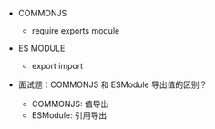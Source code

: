 - COMMONJS
  - require exports module
- ES MODULE
  - export import

- 面试题：COMMONJS 和 ESModule 导出值的区别？
  - COMMONJS: 值导出
  - ESModule: 引用导出